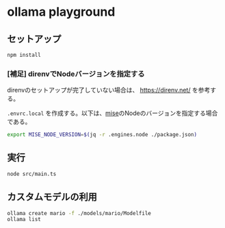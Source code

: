 # ollama playground

## セットアップ

```sh
npm install
```

### [補足] direnvでNodeバージョンを指定する

direnvのセットアップが完了していない場合は、 https://direnv.net/ を参考する。

`.envrc.local` を作成する。以下は、[mise](https://mise.jdx.dev/)のNodeのバージョンを指定する場合である。

```sh
export MISE_NODE_VERSION=$(jq -r .engines.node ./package.json)
```

## 実行

```sh
node src/main.ts
```

## カスタムモデルの利用

```sh
ollama create mario -f ./models/mario/Modelfile
ollama list
```
